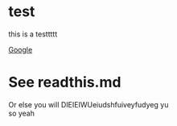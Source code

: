 test
====
this is a testtttt

[Google](https://google.com)


See readthis.md
===============
Or else you will DIEIEIWUeiudshfuiveyfudyeg yu  
so yeah
